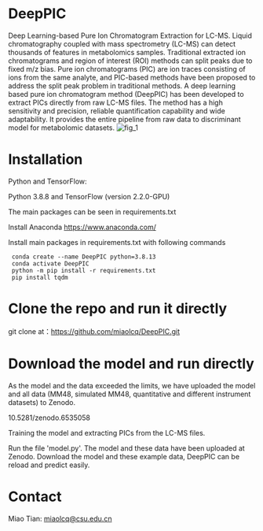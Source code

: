 # DeepPIC
Deep Learning-based Pure Ion Chromatogram Extraction for LC-MS.
Liquid chromatography coupled with mass spectrometry (LC-MS) can detect thousands of features in metabolomics samples. Traditional extracted ion chromatograms and region of interest (ROI) methods can split peaks due to fixed m/z bias. Pure ion chromatograms (PIC) are ion traces consisting of ions from the same analyte, and PIC-based methods have been proposed to address the split peak problem in traditional methods. A deep learning based pure ion chromatogram method (DeepPIC) has been developed to extract PICs directly from raw LC-MS files.
The method has a high sensitivity and precision, reliable quantification capability and wide adaptability. It provides the entire pipeline from raw data to discriminant model for metabolomic datasets.
![fig_1](https://user-images.githubusercontent.com/49331604/167531194-0f24c5e3-13f9-4edc-9ecd-f3262b71c0c7.png)
# Installation
Python and TensorFlow:

Python 3.8.8 and TensorFlow (version 2.2.0-GPU)

The main packages can be seen in requirements.txt

Install Anaconda https://www.anaconda.com/

Install main packages in requirements.txt with following commands
```
 conda create --name DeepPIC python=3.8.13
 conda activate DeepPIC
 python -m pip install -r requirements.txt
 pip install tqdm
```
# Clone the repo and run it directly
git clone at：https://github.com/miaolcq/DeepPIC.git

# Download the model and run directly
As the model and the data exceeded the limits, we have uploaded the model and all data (MM48, simulated MM48, quantitative and different instrument datasets) to Zenodo.

10.5281/zenodo.6535058

Training the model and extracting PICs from the LC-MS files.

Run the file 'model.py'. The model and these data have been uploaded at Zenodo. Download the model and these example data, DeepPIC can be reload and predict easily.

# Contact
Miao Tian: miaolcq@csu.edu.cn
